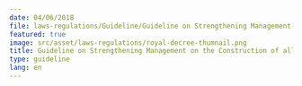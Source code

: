 ```yaml
---
date: 04/06/2018
file: laws-regulations/Guideline/Guideline on Strengthening Management on the Construction of all Types of Telecommunications Infrastructure in the Capital Province.pdf
featured: true
image: src/asset/laws-regulations/royal-decree-thumnail.png
title: Guideline on Strengthening Management on the Construction of all Types of Telecommunications Infrastructure in the Capital / Province
type: guideline
lang: en
---
```

